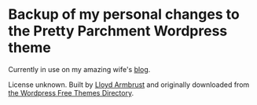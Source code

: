 # Backup of my personal changes to the Pretty Parchment Wordpress theme

Currently in use on my amazing wife's [blog](http://karendelabar.com/).

License unknown.  Built by [Lloyd Armbrust](http://lloydmedia.com/) and originally downloaded from [the Wordpress Free Themes Directory](http://wordpress.org/extend/themes/pretty-parchment).
